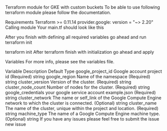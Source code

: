 Terraform module for GKE with custom buckets
To be able to use following terraform module please follow the documentation.

Requirements
Terraform >= 0.11.14
provider.google: version = "~> 2.20"
Calling module
Your main.tf should look like this


After you finish with defining all required variables go ahead and run terraform init

terraform init
After terraform finish with initialization go ahead and apply

Variables
For more info, please see the variables file.

Variable	Description	Default	Type
google_project_id	Google account project id	(Required)	string
google_region	Name of the namespace	(Required)	string
cluster_version	Version of the cluster.	(Required)	string
cluster_node_count	Number of nodes for the cluster.	(Required)	string
google_credentials	your google service account example.json	(Required)	string
cluster_network	The name or self_link of the Google Compute Engine network to which the cluster is connected.	(Optional)	string
cluster_name	The name of the cluster, unique within the project and location.	(Required)	string
machine_type	The name of a Google Compute Engine machine type.	(Optional)	string
If you have any issues please feel free to submit the issue new issue
